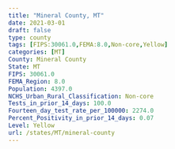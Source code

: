 ```yaml
---
title: "Mineral County, MT"
date: 2021-03-01
draft: false
type: county
tags: [FIPS:30061.0,FEMA:8.0,Non-core,Yellow]
categories: [MT]
County: Mineral County
State: MT
FIPS: 30061.0
FEMA_Region: 8.0
Population: 4397.0
NCHS_Urban_Rural_Classification: Non-core
Tests_in_prior_14_days: 100.0
Fourteen_day_test_rate_per_100000: 2274.0
Percent_Positivity_in_prior_14_days: 0.07
Level: Yellow
url: /states/MT/mineral-county
---
```



